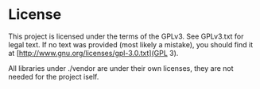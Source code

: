 License
=======

This project is licensed under the terms of the GPLv3. See GPLv3.txt for legal
text. If no text was provided (most likely a mistake), you should find it at
[http://www.gnu.org/licenses/gpl-3.0.txt](GPL 3).

All libraries under ./vendor are under their own licenses, they are not needed
for the project iself.

